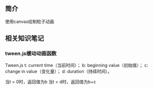 ## 简介
使用canvas绘制粒子动画

## 相关知识笔记

### tween.js缓动动画函数
Tween.js
t: current time（当前时间）；
b: beginning value（初始值）；
c: change in value（变化量）；
d: duration（持续时间）。

当t = 0时，返回值为b
当t = d时，返回值为b+c
